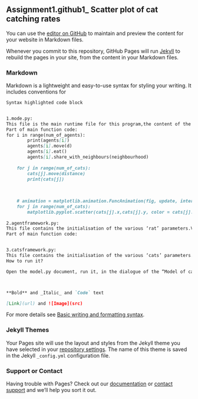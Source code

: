 ## Assignment1.github1_ Scatter plot of cat catching rates

You can use the [editor on GitHub](https://github.com/Chongrui1/Assignment1.github.io/edit/gh-pages/index.md) to maintain and preview the content for your website in Markdown files.

Whenever you commit to this repository, GitHub Pages will run [Jekyll](https://jekyllrb.com/) to rebuild the pages in your site, from the content in your Markdown files.

### Markdown

Markdown is a lightweight and easy-to-use syntax for styling your writing. It includes conventions for

```markdown
Syntax highlighted code block


1.mode.py:
This file is the main runtime file for this program,the content of the code includes the implementation of various functions, for instance,loading of coordinate systems and reading of background image.There is also code about running front-end pages directly.There are also calls to various functions in other documents, such as movement, eating, interaction between agent points, etc.
Part of main function code:
for i in range(num_of_agents): 
        print(agents[i])
        agents[i].move(d)
        agents[i].eat()
        agents[i].share_with_neighbours(neighbourhood)
        
    for j in range(num_of_cats):
        cats[j].move(distance)
        print(cats[j])   
            
      
    
    # animation = matplotlib.animation.FuncAnimation(fig, update, interval=1)
    for j in range(num_of_cats):
        matplotlib.pyplot.scatter(cats[j].x,cats[j].y, color = cats[j].color)
    
2.agentframework.py:
This file contains the initialisation of the various ‘rat’ parameters.Various other functions,such as eat, move_coordinate, and most importantly, the interact with each agent points, etc.
Part of main function code:


3.catsframework.py:
This file contains the initialisation of the various ‘cats’ parameters.the functions are similar to the ‘agentframework’.
How to run it?

Open the model.py document, run it, in the dialogue of the “Model of cat catching rates”, click on the “Model”,then click on the the “Run Programme”, this programme will run successfully.



**Bold** and _Italic_ and `Code` text

[Link](url) and ![Image](src)
```

For more details see [Basic writing and formatting syntax](https://docs.github.com/en/github/writing-on-github/getting-started-with-writing-and-formatting-on-github/basic-writing-and-formatting-syntax).

### Jekyll Themes

Your Pages site will use the layout and styles from the Jekyll theme you have selected in your [repository settings](https://github.com/Chongrui1/Assignment1.github.io/settings/pages). The name of this theme is saved in the Jekyll `_config.yml` configuration file.

### Support or Contact

Having trouble with Pages? Check out our [documentation](https://docs.github.com/categories/github-pages-basics/) or [contact support](https://support.github.com/contact) and we’ll help you sort it out.
